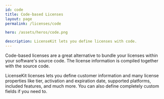 ```yaml
---
id: code
title: Code-based Licenses
layout: page
permalink: /licenses/code

hero: /assets/heros/code.png

description: LicenseKit lets you define licenses with code.
---
```



Code-based licenses are a great alternative to bundle your licenses within your software's source code. The license information is compiled together with the source code.

LicenseKit licenses lets you define customer information and many license properties like tier, activation and expiration date, supported platforms, included features, and much more. You can also define completely custom fields if you need to.

